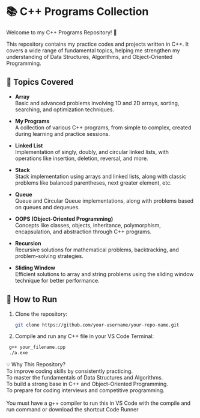 # 📚 C++ Programs Collection

Welcome to my C++ Programs Repository! 🚀

This repository contains my practice codes and projects written in C++. It covers a wide range of fundamental topics, helping me strengthen my understanding of Data Structures, Algorithms, and Object-Oriented Programming.

## 📂 Topics Covered

- **Array**  
  Basic and advanced problems involving 1D and 2D arrays, sorting, searching, and optimization techniques.

- **My Programs**  
  A collection of various C++ programs, from simple to complex, created during learning and practice sessions.

- **Linked List**  
  Implementation of singly, doubly, and circular linked lists, with operations like insertion, deletion, reversal, and more.

- **Stack**  
  Stack implementation using arrays and linked lists, along with classic problems like balanced parentheses, next greater element, etc.

- **Queue**  
  Queue and Circular Queue implementations, along with problems based on queues and dequeues.

- **OOPS (Object-Oriented Programming)**  
  Concepts like classes, objects, inheritance, polymorphism, encapsulation, and abstraction through C++ programs.

- **Recursion**  
  Recursive solutions for mathematical problems, backtracking, and problem-solving strategies.

- **Sliding Window**  
  Efficient solutions to array and string problems using the sliding window technique for better performance.

## 🚀 How to Run

1. Clone the repository:
   ```bash
   git clone https://github.com/your-username/your-repo-name.git
2. Compile and run any C++ file in your VS Code Terminal:
  ```bash
   g++ your_filename.cpp
   ./a.exe
  ```
💡 Why This Repository?<br>
To improve coding skills by consistently practicing.<br>
To master the fundamentals of Data Structures and Algorithms.<br>
To build a strong base in C++ and Object-Oriented Programming.<br>
To prepare for coding interviews and competitive programming.<br>
<br>
You must have a g++ compiler to run this in VS Code with the compile and run command or download the shortcut Code Runner
